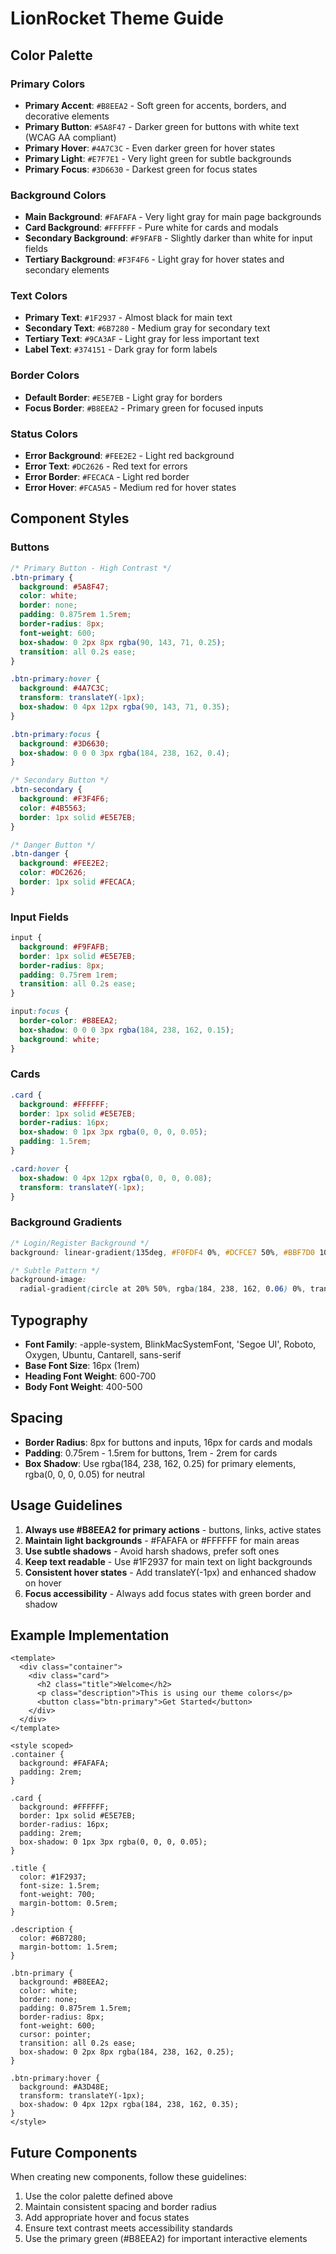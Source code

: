 # LionRocket Theme Guide

## Color Palette

### Primary Colors
- **Primary Accent**: `#B8EEA2` - Soft green for accents, borders, and decorative elements
- **Primary Button**: `#5A8F47` - Darker green for buttons with white text (WCAG AA compliant)
- **Primary Hover**: `#4A7C3C` - Even darker green for hover states
- **Primary Light**: `#E7F7E1` - Very light green for subtle backgrounds
- **Primary Focus**: `#3D6630` - Darkest green for focus states

### Background Colors
- **Main Background**: `#FAFAFA` - Very light gray for main page backgrounds
- **Card Background**: `#FFFFFF` - Pure white for cards and modals
- **Secondary Background**: `#F9FAFB` - Slightly darker than white for input fields
- **Tertiary Background**: `#F3F4F6` - Light gray for hover states and secondary elements

### Text Colors
- **Primary Text**: `#1F2937` - Almost black for main text
- **Secondary Text**: `#6B7280` - Medium gray for secondary text
- **Tertiary Text**: `#9CA3AF` - Light gray for less important text
- **Label Text**: `#374151` - Dark gray for form labels

### Border Colors
- **Default Border**: `#E5E7EB` - Light gray for borders
- **Focus Border**: `#B8EEA2` - Primary green for focused inputs

### Status Colors
- **Error Background**: `#FEE2E2` - Light red background
- **Error Text**: `#DC2626` - Red text for errors
- **Error Border**: `#FECACA` - Light red border
- **Error Hover**: `#FCA5A5` - Medium red for hover states

## Component Styles

### Buttons
```css
/* Primary Button - High Contrast */
.btn-primary {
  background: #5A8F47;
  color: white;
  border: none;
  padding: 0.875rem 1.5rem;
  border-radius: 8px;
  font-weight: 600;
  box-shadow: 0 2px 8px rgba(90, 143, 71, 0.25);
  transition: all 0.2s ease;
}

.btn-primary:hover {
  background: #4A7C3C;
  transform: translateY(-1px);
  box-shadow: 0 4px 12px rgba(90, 143, 71, 0.35);
}

.btn-primary:focus {
  background: #3D6630;
  box-shadow: 0 0 0 3px rgba(184, 238, 162, 0.4);
}

/* Secondary Button */
.btn-secondary {
  background: #F3F4F6;
  color: #4B5563;
  border: 1px solid #E5E7EB;
}

/* Danger Button */
.btn-danger {
  background: #FEE2E2;
  color: #DC2626;
  border: 1px solid #FECACA;
}
```

### Input Fields
```css
input {
  background: #F9FAFB;
  border: 1px solid #E5E7EB;
  border-radius: 8px;
  padding: 0.75rem 1rem;
  transition: all 0.2s ease;
}

input:focus {
  border-color: #B8EEA2;
  box-shadow: 0 0 0 3px rgba(184, 238, 162, 0.15);
  background: white;
}
```

### Cards
```css
.card {
  background: #FFFFFF;
  border: 1px solid #E5E7EB;
  border-radius: 16px;
  box-shadow: 0 1px 3px rgba(0, 0, 0, 0.05);
  padding: 1.5rem;
}

.card:hover {
  box-shadow: 0 4px 12px rgba(0, 0, 0, 0.08);
  transform: translateY(-1px);
}
```

### Background Gradients
```css
/* Login/Register Background */
background: linear-gradient(135deg, #F0FDF4 0%, #DCFCE7 50%, #BBF7D0 100%);

/* Subtle Pattern */
background-image: 
  radial-gradient(circle at 20% 50%, rgba(184, 238, 162, 0.06) 0%, transparent 50%);
```

## Typography
- **Font Family**: -apple-system, BlinkMacSystemFont, 'Segoe UI', Roboto, Oxygen, Ubuntu, Cantarell, sans-serif
- **Base Font Size**: 16px (1rem)
- **Heading Font Weight**: 600-700
- **Body Font Weight**: 400-500

## Spacing
- **Border Radius**: 8px for buttons and inputs, 16px for cards and modals
- **Padding**: 0.75rem - 1.5rem for buttons, 1rem - 2rem for cards
- **Box Shadow**: Use rgba(184, 238, 162, 0.25) for primary elements, rgba(0, 0, 0, 0.05) for neutral

## Usage Guidelines

1. **Always use #B8EEA2 for primary actions** - buttons, links, active states
2. **Maintain light backgrounds** - #FAFAFA or #FFFFFF for main areas
3. **Use subtle shadows** - Avoid harsh shadows, prefer soft ones
4. **Keep text readable** - Use #1F2937 for main text on light backgrounds
5. **Consistent hover states** - Add translateY(-1px) and enhanced shadow on hover
6. **Focus accessibility** - Always add focus states with green border and shadow

## Example Implementation

```vue
<template>
  <div class="container">
    <div class="card">
      <h2 class="title">Welcome</h2>
      <p class="description">This is using our theme colors</p>
      <button class="btn-primary">Get Started</button>
    </div>
  </div>
</template>

<style scoped>
.container {
  background: #FAFAFA;
  padding: 2rem;
}

.card {
  background: #FFFFFF;
  border: 1px solid #E5E7EB;
  border-radius: 16px;
  padding: 2rem;
  box-shadow: 0 1px 3px rgba(0, 0, 0, 0.05);
}

.title {
  color: #1F2937;
  font-size: 1.5rem;
  font-weight: 700;
  margin-bottom: 0.5rem;
}

.description {
  color: #6B7280;
  margin-bottom: 1.5rem;
}

.btn-primary {
  background: #B8EEA2;
  color: white;
  border: none;
  padding: 0.875rem 1.5rem;
  border-radius: 8px;
  font-weight: 600;
  cursor: pointer;
  transition: all 0.2s ease;
  box-shadow: 0 2px 8px rgba(184, 238, 162, 0.25);
}

.btn-primary:hover {
  background: #A3D48E;
  transform: translateY(-1px);
  box-shadow: 0 4px 12px rgba(184, 238, 162, 0.35);
}
</style>
```

## Future Components

When creating new components, follow these guidelines:
1. Use the color palette defined above
2. Maintain consistent spacing and border radius
3. Add appropriate hover and focus states
4. Ensure text contrast meets accessibility standards
5. Use the primary green (#B8EEA2) for important interactive elements